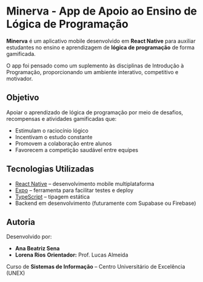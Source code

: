 # Minerva - App de Apoio ao Ensino de Lógica de Programação

**Minerva** é um aplicativo mobile desenvolvido em **React Native** para auxiliar estudantes no ensino e aprendizagem de **lógica de programação** de forma gamificada.

O app foi pensado como um suplemento às disciplinas de Introdução à Programação, proporcionando um ambiente interativo, competitivo e motivador.

## Objetivo

Apoiar o aprendizado de lógica de programação por meio de desafios, recompensas e atividades gamificadas que:
- Estimulam o raciocínio lógico
- Incentivam o estudo constante
- Promovem a colaboração entre alunos
- Favorecem a competição saudável entre equipes

## Tecnologias Utilizadas

- [React Native](https://reactnative.dev/) – desenvolvimento mobile multiplataforma
- [Expo](https://expo.dev/) – ferramenta para facilitar testes e deploy
- [TypeScript](https://www.typescriptlang.org/) – tipagem estática
- Backend em desenvolvimento (futuramente com Supabase ou Firebase)

## Autoria

Desenvolvido por:

- **Ana Beatriz Sena**  
- **Lorena Rios**
**Orientador:** Prof. Lucas Almeida



Curso de **Sistemas de Informação** – Centro Universitário de Excelência (UNEX)
